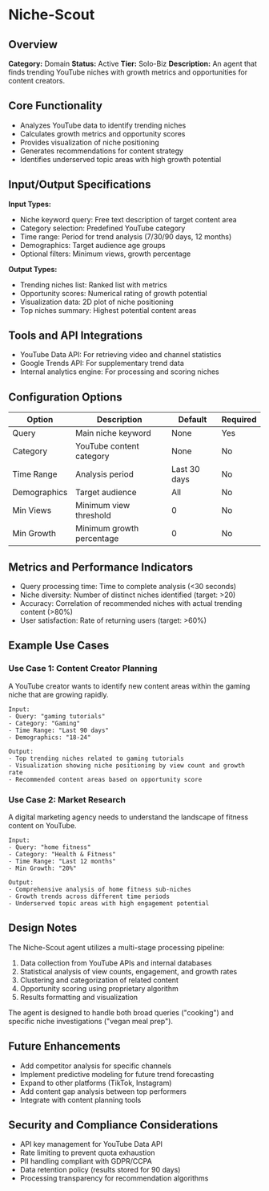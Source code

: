 # Niche-Scout

## Overview
**Category:** Domain
**Status:** Active
**Tier:** Solo-Biz
**Description:** An agent that finds trending YouTube niches with growth metrics and opportunities for content creators.

## Core Functionality
- Analyzes YouTube data to identify trending niches
- Calculates growth metrics and opportunity scores
- Provides visualization of niche positioning
- Generates recommendations for content strategy
- Identifies underserved topic areas with high growth potential

## Input/Output Specifications
**Input Types:**
- Niche keyword query: Free text description of target content area
- Category selection: Predefined YouTube category
- Time range: Period for trend analysis (7/30/90 days, 12 months)
- Demographics: Target audience age groups
- Optional filters: Minimum views, growth percentage

**Output Types:**
- Trending niches list: Ranked list with metrics
- Opportunity scores: Numerical rating of growth potential
- Visualization data: 2D plot of niche positioning
- Top niches summary: Highest potential content areas

## Tools and API Integrations
- YouTube Data API: For retrieving video and channel statistics
- Google Trends API: For supplementary trend data
- Internal analytics engine: For processing and scoring niches

## Configuration Options
| Option | Description | Default | Required |
|--------|-------------|---------|----------|
| Query | Main niche keyword | None | Yes |
| Category | YouTube content category | None | No |
| Time Range | Analysis period | Last 30 days | No |
| Demographics | Target audience | All | No |
| Min Views | Minimum view threshold | 0 | No |
| Min Growth | Minimum growth percentage | 0 | No |

## Metrics and Performance Indicators
- Query processing time: Time to complete analysis (<30 seconds)
- Niche diversity: Number of distinct niches identified (target: >20)
- Accuracy: Correlation of recommended niches with actual trending content (>80%)
- User satisfaction: Rate of returning users (target: >60%)

## Example Use Cases
### Use Case 1: Content Creator Planning
A YouTube creator wants to identify new content areas within the gaming niche that are growing rapidly.

```
Input:
- Query: "gaming tutorials"
- Category: "Gaming"
- Time Range: "Last 90 days"
- Demographics: "18-24"

Output:
- Top trending niches related to gaming tutorials
- Visualization showing niche positioning by view count and growth rate
- Recommended content areas based on opportunity score
```

### Use Case 2: Market Research
A digital marketing agency needs to understand the landscape of fitness content on YouTube.

```
Input:
- Query: "home fitness"
- Category: "Health & Fitness"
- Time Range: "Last 12 months"
- Min Growth: "20%"

Output:
- Comprehensive analysis of home fitness sub-niches
- Growth trends across different time periods
- Underserved topic areas with high engagement potential
```

## Design Notes
The Niche-Scout agent utilizes a multi-stage processing pipeline:
1. Data collection from YouTube APIs and internal databases
2. Statistical analysis of view counts, engagement, and growth rates
3. Clustering and categorization of related content
4. Opportunity scoring using proprietary algorithm
5. Results formatting and visualization

The agent is designed to handle both broad queries ("cooking") and specific niche investigations ("vegan meal prep").

## Future Enhancements
- Add competitor analysis for specific channels
- Implement predictive modeling for future trend forecasting
- Expand to other platforms (TikTok, Instagram)
- Add content gap analysis between top performers
- Integrate with content planning tools

## Security and Compliance Considerations
- API key management for YouTube Data API
- Rate limiting to prevent quota exhaustion
- PII handling compliant with GDPR/CCPA
- Data retention policy (results stored for 90 days)
- Processing transparency for recommendation algorithms
